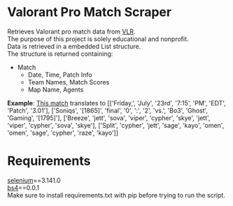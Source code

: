 # Valorant Pro Match Scraper
Retrieves Valorant pro match data from [VLR](https://www.vlr.gg/).  
The purpose of this project is solely educational and nonprofit.  
Data is retrieved in a embedded List structure.  
The structure is returned containing:  

<ul>
    <li>Match
    <ul>
        <li>Date, Time, Patch Info
        <li>Team Names, Match Scores
        <li>Map Name, Agents
    </ul>
</ul>

**Example**: [This match](https://www.vlr.gg/28331/soniqs-vs-ghost-gaming-champions-tour-north-america-stage-3-challengers-2-qualifier-ro16) translates to [['Friday,', 'July', '23rd', '7:15', 'PM', 'EDT', 'Patch', '3.01'], ['Soniqs', '[1865]', 'final', '0', ':', '2', 'vs.', 'Bo3', 'Ghost', 'Gaming', '[1795]'], ['Breeze', 'jett', 'sova', 'viper', 'cypher', 'skye', 'jett', 'viper', 'cypher', 'sova', 'skye'], ['Split', 'cypher', 'jett', 'sage', 'kayo', 'omen', 'omen', 'sage', 'cypher', 'raze', 'kayo']]

# Requirements
[selenium](https://pypi.org/project/selenium/)==3.141.0  
[bs4](https://pypi.org/project/beautifulsoup4/)==0.0.1  
Make sure to install requirements.txt with pip before trying to run the script.
